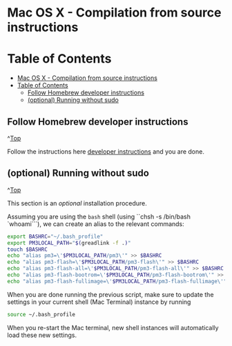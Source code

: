 <a id="Top"></a>

# Mac OS X - Compilation from source instructions

# Table of Contents
- [Mac OS X - Compilation from source instructions](x#mac-os-x---compilation-from-source-instructions)
- [Table of Contents](#table-of-contents)
  - [Follow Homebrew developer instructions](#follow-homebrew-developer-instructions)
  - [(optional) Running without sudo](#optional-running-without-sudo)


## Follow Homebrew developer instructions
^[Top](#top)

Follow the instructions here [developer instructions](doc/md/Installation_Instructions/Mac-OS-X-Homebrew-Installation-Instructions.md#homebrew-mac-os-x-developer-installation) and you are done. 


## (optional) Running without sudo
^[Top](#top)

This section is an *optional* installation procedure. 


Assuming you are using the ``bash`` shell (using ``chsh -s /bin/bash `whoami```), we can create 
an alias to the relevant commands:
```bash
export BASHRC="~/.bash_profile"
export PM3LOCAL_PATH="$(greadlink -f .)"
touch $BASHRC
echo "alias pm3=\'$PM3LOCAL_PATH/pm3\'" >> $BASHRC
echo "alias pm3-flash=\'$PM3LOCAL_PATH/pm3-flash\'" >> $BASHRC
echo "alias pm3-flash-all=\'$PM3LOCAL_PATH/pm3-flash-all\'" >> $BASHRC
echo "alias pm3-flash-bootrom=\'$PM3LOCAL_PATH/pm3-flash-bootrom\'" >> $BASHRC
echo "alias pm3-flash-fullimage=\'$PM3LOCAL_PATH/pm3-flash-fullimage\'" >> $BASHRC
```
When you are done running the previous script, make sure to update the settings in your 
current shell (Mac Terminal) instance by running
```bash
source ~/.bash_profile
```
When you re-start the Mac terminal, new shell instances will automatically load these 
new settings.
